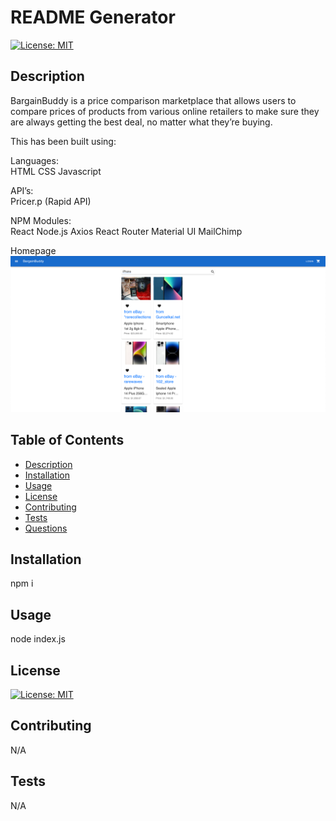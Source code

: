 # README Generator

[![License: MIT](https://img.shields.io/badge/License-MIT-yellow.svg)](https://opensource.org/licenses/MIT)

## Description <a id="Description"></a>

BargainBuddy is a price comparison marketplace that allows users to compare prices of products from various online retailers to make sure they are always getting the best deal, no matter what they’re buying.

This has been built using:

Languages:						
    HTML
    CSS
    Javascript

API’s:						
    Pricer.p (Rapid API)

NPM Modules:						
    React
    Node.js
    Axios
    React Router
    Material UI
    MailChimp


Homepage
![image info](./homepage-screenshot.png)



## Table of Contents
- [Description](#Description)
- [Installation](#Installation)
- [Usage](#Usage)
- [License](#License)
- [Contributing](#Contributing)
- [Tests](#Tests)
- [Questions](#Questions)

## Installation <a id="Installation"></a>
npm i

## Usage <a id="Usage"></a>
node index.js

## License <a id="License"></a>
[![License: MIT](https://img.shields.io/badge/License-MIT-yellow.svg)](https://opensource.org/licenses/MIT)

## Contributing <a id="Contributing"></a>
N/A

## Tests <a id="Tests"></a>
N/A
